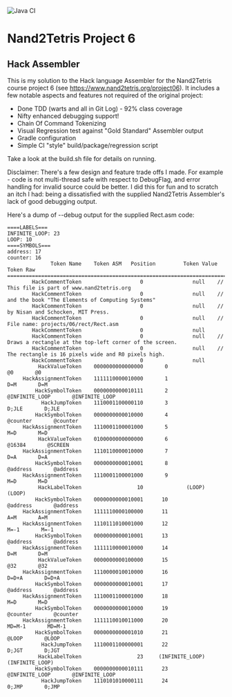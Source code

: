 ![Java CI](https://github.com/garrick/N2TProject06HackAssembler/workflows/Java%20CI/badge.svg)
# Nand2Tetris Project 6
## Hack Assembler
This is my solution to the Hack language Assembler for the
Nand2Tetris course project 6 (see https://www.nand2tetris.org/project06).  It includes a few notable aspects and 
features not required of the original project:
* Done TDD (warts and all in Git Log) - 92% class coverage
* Nifty enhanced debugging support!
* Chain Of Command Tokenizing
* Visual Regression test against "Gold Standard" Assembler output 
* Gradle configuration
* Simple CI "style" build/package/regression script 

Take a look at the build.sh file for details on running.  

Disclaimer: There's a few design and feature trade offs I made.  For example - code is not multi-thread safe with respect to DebugFlag, and error handling for invalid 
source could be better.  I did this for fun and to scratch an itch I had: being a dissatisfied with the supplied Nand2Tetris 
Assembler's lack of good debugging output.

Here's a dump of --debug output for the supplied Rect.asm code:

	====LABELS===
	INFINITE_LOOP: 23
	LOOP: 10
	====SYMBOLS===
	address: 17
	counter: 16
	              Token Name	Token ASM	Position	     Token Value	Token Raw
	============================================================================================================================================
	        HackCommentToken			       0	            null	// This file is part of www.nand2tetris.org
	        HackCommentToken			       0	            null	// and the book "The Elements of Computing Systems"
	        HackCommentToken			       0	            null	// by Nisan and Schocken, MIT Press.
	        HackCommentToken			       0	            null	// File name: projects/06/rect/Rect.asm
	        HackCommentToken			       0	            null
	        HackCommentToken			       0	            null	// Draws a rectangle at the top-left corner of the screen.
	        HackCommentToken			       0	            null	// The rectangle is 16 pixels wide and R0 pixels high.
	        HackCommentToken			       0	            null
	          HackValueToken	0000000000000000       0	              @0	   @0
	     HackAssignmentToken	1111110000010000       1	             D=M	   D=M
	         HackSymbolToken	0000000000010111       2	  @INFINITE_LOOP	   @INFINITE_LOOP
	           HackJumpToken	1110001100000110       3	           D;JLE	   D;JLE
	         HackSymbolToken	0000000000010000       4	        @counter	   @counter
	     HackAssignmentToken	1110001100001000       5	             M=D	   M=D
	          HackValueToken	0100000000000000       6	          @16384	   @SCREEN
	     HackAssignmentToken	1110110000010000       7	             D=A	   D=A
	         HackSymbolToken	0000000000010001       8	        @address	   @address
	     HackAssignmentToken	1110001100001000       9	             M=D	   M=D
	          HackLabelToken			      10	          (LOOP)	(LOOP)
	         HackSymbolToken	0000000000010001      10	        @address	   @address
	     HackAssignmentToken	1111110000100000      11	             A=M	   A=M
	     HackAssignmentToken	1110111010001000      12	            M=-1	   M=-1
	         HackSymbolToken	0000000000010001      13	        @address	   @address
	     HackAssignmentToken	1111110000010000      14	             D=M	   D=M
	          HackValueToken	0000000000100000      15	             @32	   @32
	     HackAssignmentToken	1110000010010000      16	           D=D+A	   D=D+A
	         HackSymbolToken	0000000000010001      17	        @address	   @address
	     HackAssignmentToken	1110001100001000      18	             M=D	   M=D
	         HackSymbolToken	0000000000010000      19	        @counter	   @counter
	     HackAssignmentToken	1111110010011000      20	          MD=M-1	   MD=M-1
	         HackSymbolToken	0000000000001010      21	           @LOOP	   @LOOP
	           HackJumpToken	1110001100000001      22	           D;JGT	   D;JGT
	          HackLabelToken			      23	 (INFINITE_LOOP)	(INFINITE_LOOP)
	         HackSymbolToken	0000000000010111      23	  @INFINITE_LOOP	   @INFINITE_LOOP
	           HackJumpToken	1110101010000111      24	           0;JMP	   0;JMP
